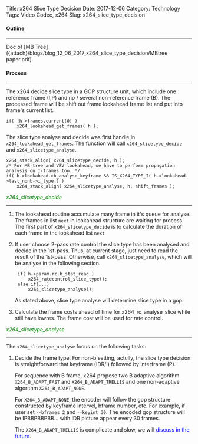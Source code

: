 Title: x264 Slice Type Decision
Date: 2017-12-06
Category: Technology  
Tags: Video Codec, x264 
Slug: x264_slice_type_decision

#### __Outline__
***

Doc of [MB Tree]({attach}/blogs/blog_12_06_2017_x264_slice_type_decision/MBtree paper.pdf)

    
#### __Process__
***
The x264 decide slice type in a GOP structure unit, which include one reference frame (I,P) and no / several non-reference frame (B). The processed frame will be shift out frame lookahead frame list and put into frame's current list.

    if( !h->frames.current[0] )
        x264_lookahead_get_frames( h );
        
The slice type analyse and decide was first handle in `x264_lookahead_get_frames`. The function will call `x264_slicetype_decide` and `x264_slicetype_analyse`. 

    x264_stack_align( x264_slicetype_decide, h );
    /* For MB-tree and VBV lookahead, we have to perform propagation analysis on I-frames too. */
    if( h->lookahead->b_analyse_keyframe && IS_X264_TYPE_I( h->lookahead->last_nonb->i_type ) )
        x264_stack_align( x264_slicetype_analyse, h, shift_frames );

<span style="color:green;">*x264_slicetype_decide*</span>
***
1. The lookahead routine accumulate many frame in it's queue for analyse. The frames in list `next` in lookahead structure are waiting for process. The first part of `x264_slicetype_decide` is to calculate the duration of each frame in the lookahead list `next`

2. If user choose 2-pass rate control the slice type has been analysed and decide in the 1st-pass. Thus, at current stage, just need to read the result of the 1st-pass. Otherwise, call `x264_slicetype_analyse`, which will be analyse in the following section.

        if( h->param.rc.b_stat_read )
            x264_ratecontrol_slice_type();
        else if(...)
            x264_slicetype_analyse();

    As stated above, slice type analyse will determine slice type in a gop.  
    
3. Calculate the frame costs ahead of time for x264_rc_analyse_slice while still have lowres. The frame cost will be used for rate control. 


<span style="color:green;">*x264_slicetype_analyse*</span>
*** 

The `x264_slicetype_analyse` focus on the following tasks:

1.  
    Decide the frame type. For non-b setting, actully, the slice type decision is straightforward that keyframe (IDR/I) followed by interframe (P).
    
    For sequence with B frame, x264 propose two B adaptive algorithm `X264_B_ADAPT_FAST` and `X264_B_ADAPT_TRELLIS` and one non-adaptive algorithm `X264_B_ADAPT_NONE`.
    
    For `X264_B_ADAPT_NONE`, the encoder will follow the gop structure constructed by keyframe intervel, bframe number, etc. For example, if user set `--bframes 2` and `--keyint 30`. The encoded gop structure will be IPBBPBBPBB... with IDR picture appear every 30 frames.
    
    The `X264_B_ADAPT_TRELLIS` is complicate and slow, we will <span style="color:blue;">discuss in the future</span>.
    
    
    
    
    
    
    
    
    
    
    
    
    
    
    
    